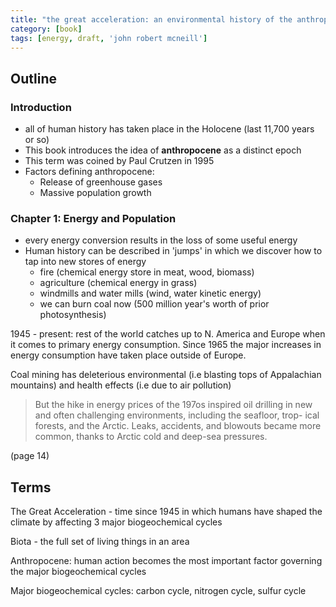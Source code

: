 ```yaml
---
title: "the great acceleration: an environmental history of the anthropocene since 1945"
category: [book]
tags: [energy, draft, 'john robert mcneill']
---
```


## Outline

### Introduction

- all of human history has taken place in the Holocene (last 11,700 years or so)
- This book introduces the idea of **anthropocene** as a distinct epoch
- This term was coined by Paul Crutzen in 1995
- Factors defining anthropocene:
    - Release of greenhouse gases
    - Massive population growth


### Chapter 1: Energy and Population

- every energy conversion results in the loss of some useful energy
- Human history can be described in 'jumps' in which we discover how to tap into new stores of energy
    - fire (chemical energy store in meat, wood, biomass)
    - agriculture (chemical energy in grass)
    - windmills and water mills (wind, water kinetic energy)
    - we can burn coal now (500 million year's worth of prior photosynthesis)

1945 - present: rest of the world catches up to N. America and Europe when it comes to primary energy consumption. 
Since 1965 the major increases in energy consumption have taken place outside of Europe. 

Coal mining has deleterious environmental (i.e blasting tops of Appalachian mountains) and health effects (i.e due to air pollution)

> But the hike in energy prices of the 197os inspired oil drilling in
new and often challenging environments, including the seafloor, trop-
ical forests, and the Arctic. Leaks, accidents, and blowouts became
more common, thanks to Arctic cold and deep-sea pressures. 

(page 14)

## Terms

The Great Acceleration - time since 1945 in which humans have shaped the climate by affecting 3 major biogeochemical cycles

Biota - the full set of living things in an area

Anthropocene: human action becomes the most important factor governing the major biogeochemical cycles

Major biogeochemical cycles: carbon cycle, nitrogen cycle, sulfur cycle


